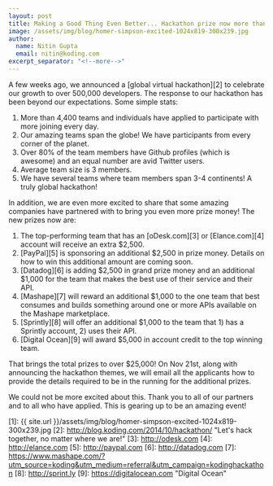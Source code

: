 ```yaml
---
layout: post
title: Making a Good Thing Even Better... Hackathon prize now more than $25,000!
image: /assets/img/blog/homer-simpson-excited-1024x819-300x239.jpg
author:
  name: Nitin Gupta
  email: nitin@koding.com
excerpt_separator: "<!--more-->"
---
```

<!--more-->

A few weeks ago, we announced a [global virtual hackathon][2] to celebrate our growth to over 500,000 developers. The response to our hackathon has been beyond our expectations. Some simple stats:

1. More than 4,400 teams and individuals have applied to participate with more joining every day.
2. Our amazing teams span the globe! We have participants from every corner of the planet.
3. Over 80% of the team members have Github profiles (which is awesome) and an equal number are avid Twitter users.
4. Average team size is 3 members.
5. We have several teams where team members span 3-4 continents! A truly global hackathon!

In addition, we are even more excited to share that some amazing companies have partnered with to bring you even more prize money! The new prizes now are:

1. The top-performing team that has an [oDesk.com][3] or [Elance.com][4] account will receive an extra $2,500.
2. [PayPal][5] is sponsoring an additional $2,500 in prize money. Details on how to win this additional amount are coming soon.
3. [Datadog][6] is adding $2,500 in grand prize money and an additional $1,000 for the team that makes the best use of their service and their API.
4. [Mashape][7] will reward an additional $1,000 to the one team that best consumes and builds something around one or more APIs available on the Mashape marketplace.
5. [Sprintly][8] will offer an additional $1,000 to the team that 1) has a Sprintly account, 2) uses their API.
6. [Digital Ocean][9] will award $5,000 in account credit to the top winning team.

That brings the total prizes to over $25,000! On Nov 21st, along with announcing the hackathon themes, we will email all the applicants how to provide the details required to be in the running for the additional prizes.

We could not be more excited about this. Thank you to all of our partners and to all who have applied. This is gearing up to be an amazing event!

[1]: {{ site.url }}/assets/img/blog/homer-simpson-excited-1024x819-300x239.jpg
[2]: http://blog.koding.com/2014/10/hackathon/ "Let's hack together, no matter where we are!"
[3]: http://odesk.com
[4]: http://elance.com
[5]: http://paypal.com
[6]: http://datadog.com
[7]: https://www.mashape.com/?utm_source=koding&utm_medium=referral&utm_campaign=kodinghackathon
[8]: http://sprint.ly
[9]: https://digitalocean.com "Digital Ocean"
